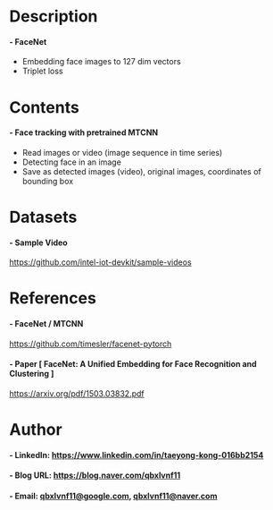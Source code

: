 
Description
=============

#### - FaceNet
- Embedding face images to 127 dim vectors
- Triplet loss

Contents
=============

#### - Face tracking with pretrained MTCNN
- Read images or video (image sequence in time series)
- Detecting face in an image
- Save as detected images (video), original images, coordinates of bounding box

Datasets
=============

#### - Sample Video

https://github.com/intel-iot-devkit/sample-videos

References
=============

#### - FaceNet / MTCNN

https://github.com/timesler/facenet-pytorch

#### - Paper [ FaceNet: A Unified Embedding for Face Recognition and Clustering ]

https://arxiv.org/pdf/1503.03832.pdf

Author
=============

#### - LinkedIn: https://www.linkedin.com/in/taeyong-kong-016bb2154

#### - Blog URL: https://blog.naver.com/qbxlvnf11

#### - Email: qbxlvnf11@google.com, qbxlvnf11@naver.com
